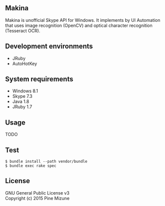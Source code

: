 Makina
------

Makina is unofficial Skype API for Windows. It implements by UI Automation that uses image recognition (OpenCV) and optical character recognition (Tesseract OCR).


## Development environments

  - JRuby
  - AutoHotKey


## System requirements

  - Windows 8.1
  - Skype 7.3
  - Java 1.8
  - JRuby 1.7


## Usage
TODO


## Test

```
$ bundle install --path vendor/bundle
$ bundle exec rake spec
```

## License
GNU General Public License v3<br />
Copyright (c) 2015 Pine Mizune
